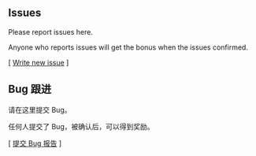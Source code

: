 ## Issues

Please report issues here.

Anyone who reports issues will get the bonus when the issues confirmed.

[ [Write new issue](https://github.com/fox-one/Issues/issues/new) ]


## Bug 跟进

请在这里提交 Bug。

任何人提交了 Bug，被确认后，可以得到奖励。

[ [提交 Bug 报告](https://github.com/fox-one/Issues/issues/new) ]

